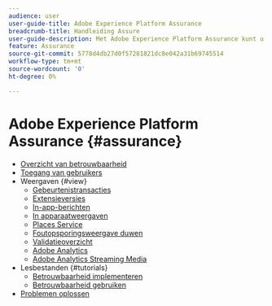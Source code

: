 ```yaml
---
audience: user
user-guide-title: Adobe Experience Platform Assurance
breadcrumb-title: Handleiding Assure
user-guide-description: Met Adobe Experience Platform Assurance kunt u controleren, testen, simuleren en valideren hoe u gegevens verzamelt of ervaringen aanbiedt in uw mobiele toepassingen.
feature: Assurance
source-git-commit: 5778d4db27d0f57281821dc8e042a31b69745514
workflow-type: tm+mt
source-wordcount: '0'
ht-degree: 0%

---
```



# Adobe Experience Platform Assurance {#assurance}

- [Overzicht van betrouwbaarheid](./home.md)
- [Toegang van gebruikers](./user-access.md)
- Weergaven {#view}
   - [Gebeurtenistransacties](./views/event-transactions.md)
   - [Extensieversies](./views/extension-versions.md)
   - [In-app-berichten](./views/in-app-messaging.md)
   - [In apparaatweergaven](./views/on-device-views.md)
   - [Places Service](./views/places-service.md)
   - [Foutopsporingsweergave duwen](./views/push-debug-view.md)
   - [Validatieoverzicht](./views/validation-summary.md)
   - [Adobe Analytics](./views/adobe-analytics.md)
   - [Adobe Analytics Streaming Media](./views/adobe-analytics-streaming-media.md)
- Lesbestanden {#tutorials}
   - [Betrouwbaarheid implementeren](./tutorials/implement-assurance.md)
   - [Betrouwbaarheid gebruiken](./tutorials/using-assurance.md)
- [Problemen oplossen](./troubleshooting.md)